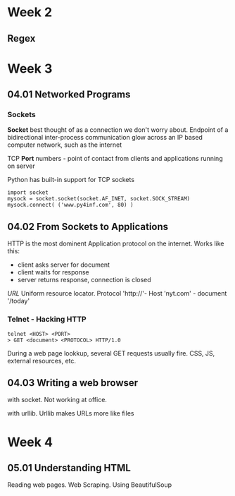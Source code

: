 # Week 2

## Regex

# Week 3

## 04.01 Networked Programs

### Sockets

**Socket** best thought of as a connection we don't worry about. 
Endpoint of a bidirectional inter-process communication glow
across an IP based computer network, such as the internet

TCP **Port** numbers - point of contact from clients and applications running 
on server

Python has built-in support for TCP sockets

    import socket
    mysock = socket.socket(socket.AF_INET, socket.SOCK_STREAM)
    mysock.connect( ('www.py4inf.com', 80) )


## 04.02 From Sockets to Applications

HTTP is the most dominent Application protocol on the internet. Works like
this:

* client asks server for document
* client waits for response
* server returns response, connection is closed

*URL* Uniform resource locator. Protocol 'http://'- Host 'nyt.com' - document '/today'

### Telnet - Hacking HTTP

    telnet <HOST> <PORT>
    > GET <document> <PROTOCOL> HTTP/1.0

During a web page lookkup, several GET requests usually fire. CSS, JS, external
resources, etc.

## 04.03 Writing a web browser

with socket. Not working at office.

with urllib. Urllib makes URLs more like files 

# Week 4

## 05.01 Understanding HTML

Reading web pages. Web Scraping. Using BeautifulSoup


